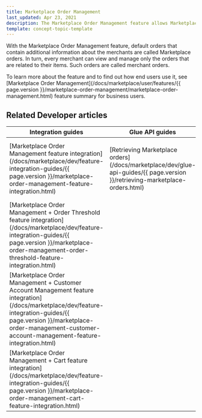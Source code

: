 ```yaml
---
title: Marketplace Order Management
last_updated: Apr 23, 2021
description: The Marketplace Order Management feature allows Marketplace customers to place orders
template: concept-topic-template
---
```


With the Marketplace Order Management feature, default orders that contain additional information about the merchants are called Marketplace orders. In turn, every merchant can view and manage only the orders that are related to their items. Such orders are called merchant orders.

To learn more about the feature and to find out how end users use it, see [Marketplace Order Management](/docs/marketplace/user/features/{{ page.version }}/marketplace-order-management/marketplace-order-management.html) feature summary for business users.

## Related Developer articles


|Integration guides  |Glue API guides  |Data import  |References  |
|---------|---------|---------|---------|
| [Marketplace Order Management feature integration](/docs/marketplace/dev/feature-integration-guides/{{ page.version }}/marketplace-order-management-feature-integration.html)    | [Retrieving Marketplace orders](/docs/marketplace/dev/glue-api-guides/{{ page.version }}/retrieving-marketplace-orders.html)        | [File details: merchant_oms_process.csv](/docs/marketplace/dev/data-import/{{ page.version }}/file-details-merchant-oms-process-csv.html)        | [Reference: Marketplace Order module relations](/docs/marketplace/dev/feature-walkthroughs/{{ page.version }}/marketplace-order-management/reference-marketplace-order-module-relations.html)        |
| [Marketplace Order Management + Order Threshold feature integration](/docs/marketplace/dev/feature-integration-guides/{{ page.version }}/marketplace-order-management-order-threshold-feature-integration.html)    |         | [File details: merchant-order-status.csv](/docs/marketplace/dev/data-import/{{ page.version }}/file-details-merchant-order-status-csv.html)        |[Reference: Merchant order module relations](/docs/marketplace/dev/feature-walkthroughs/{{ page.version }}/marketplace-order-management/reference-merchant-order-module-relations.html)         |
| [Marketplace Order Management + Customer Account Management feature integration](/docs/marketplace/dev/feature-integration-guides/{{ page.version }}/marketplace-order-management-customer-account-management-feature-integration.html)    |         |         |[Reference: Marketplace and merchant state machine module schema](/docs/marketplace/dev/feature-walkthroughs/{{ page.version }}/marketplace-order-management/reference-marketplace-and-merchant-state-machine-module-schema.html)         |
|[Marketplace Order Management + Cart feature integration](/docs/marketplace/dev/feature-integration-guides/{{ page.version }}/marketplace-order-management-cart-feature-integration.html)     |         |         |         |
